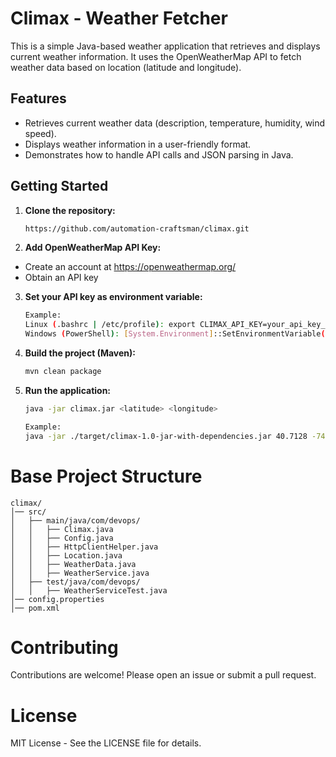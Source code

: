 # Climax - Weather Fetcher

This is a simple Java-based weather application that retrieves and displays current weather information. It uses the OpenWeatherMap API to fetch weather data based on location (latitude and longitude).

## Features

* Retrieves current weather data (description, temperature, humidity, wind speed).
* Displays weather information in a user-friendly format.
* Demonstrates how to handle API calls and JSON parsing in Java.


## Getting Started

1. **Clone the repository:**

   ```bash
   https://github.com/automation-craftsman/climax.git

2. **Add OpenWeatherMap API Key:**

* Create an account at https://openweathermap.org/
* Obtain an API key

3. **Set your API key as environment variable:**

    ```bash
   Example:
   Linux (.bashrc | /etc/profile): export CLIMAX_API_KEY=your_api_key_here
   Windows (PowerShell): [System.Environment]::SetEnvironmentVariable("CLIMAX_API_KEY", "your_api_key_here", "User")
   
4. **Build the project (Maven):**
    ```bash
   mvn clean package
   
5. **Run the application:**
    ```bash
   java -jar climax.jar <latitude> <longitude>
   
   Example:
   java -jar ./target/climax-1.0-jar-with-dependencies.jar 40.7128 -74.0060 # For New York

# Base Project Structure
    climax/
    │── src/
    │   ├── main/java/com/devops/
    │   │   ├── Climax.java
    │   │   ├── Config.java
    │   │   ├── HttpClientHelper.java
    │   │   ├── Location.java
    │   │   ├── WeatherData.java
    │   │   ├── WeatherService.java
    │   ├── test/java/com/devops/
    │   │   ├── WeatherServiceTest.java
    │── config.properties
    │── pom.xml

# Contributing
Contributions are welcome! Please open an issue or submit a pull request.

# License
MIT License - See the LICENSE file for details.